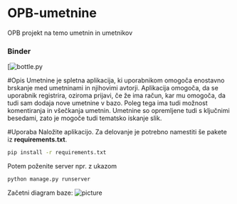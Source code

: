 # OPB-umetnine
OPB projekt na temo umetnin in umetnikov

### Binder
[![bottle.py](https://mybinder.org/v2/gh/tomazderca/OPB-umetnine/master?urlpath=proxy/8000/)


#Opis
Umetnine je spletna aplikacija, ki uporabnikom omogoča enostavno brskanje med umetninami in njihovimi avtorji. Aplikacija omogoča, da se uporabnik registrira, oziroma prijavi, če že ima račun, kar mu omogoča, da tudi sam dodaja nove umetnine v bazo. Poleg tega ima tudi možnost komentiranja in všečkanja umetnin. Umetnine so opremljene tudi s ključnimi besedami, zato je mogoče tudi tematsko iskanje slik.

#Uporaba
Naložite aplikacijo. Za delovanje je potrebno namestiti še pakete iz **requirements.txt**.
```bash
pip install -r requirements.txt
```
Potem poženite server npr. z ukazom 
```bash
python manage.py runserver
```

Začetni diagram baze:
![picture](OPB_umetnine.png)
